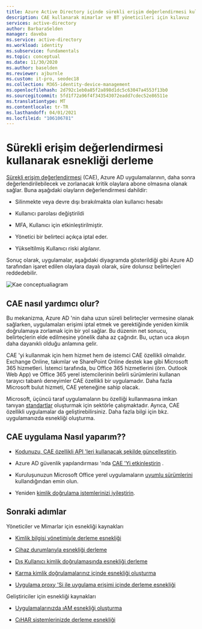 ```yaml
---
title: Azure Active Directory içinde sürekli erişim değerlendirmesi kullanarak esnekliği oluşturun
description: CAE kullanarak mimarlar ve BT yöneticileri için kılavuz
services: active-directory
author: BarbaraSelden
manager: daveba
ms.service: active-directory
ms.workload: identity
ms.subservice: fundamentals
ms.topic: conceptual
ms.date: 11/30/2020
ms.author: baselden
ms.reviewer: ajburnle
ms.custom: it-pro, seodec18
ms.collection: M365-identity-device-management
ms.openlocfilehash: 2d792c1eb0a85f2a898d1dc5c63047a4553f13b0
ms.sourcegitcommit: 5fd1f72a96f4f343543072eadd7cdec52e86511e
ms.translationtype: MT
ms.contentlocale: tr-TR
ms.lasthandoff: 04/01/2021
ms.locfileid: "106106781"
---
```

# <a name="build-resilience-by-using-continuous-access-evaluation"></a>Sürekli erişim değerlendirmesi kullanarak esnekliği derleme

[Sürekli erişim değerlendirmesi](../conditional-access/concept-continuous-access-evaluation.md) (CAE), Azure AD uygulamalarının, daha sonra değerlendirilebilecek ve zorlanacak kritik olaylara abone olmasına olanak sağlar. Buna aşağıdaki olayların değerlendirmesi dahildir:

* Silinmekte veya devre dışı bırakılmakta olan kullanıcı hesabı

* Kullanıcı parolası değiştirildi

* MFA, Kullanıcı için etkinleştirilmiştir.

* Yönetici bir belirteci açıkça iptal eder.

* Yükseltilmiş Kullanıcı riski algılanır.

Sonuç olarak, uygulamalar, aşağıdaki diyagramda gösterildiği gibi Azure AD tarafından işaret edilen olaylara dayalı olarak, süre dolunsız belirteçleri reddedebilir.

![Kae conceptualiagram](./media/resilience-with-cae/admin-resilience-continuous-access-evaluation.png)

## <a name="how-does-cae-help"></a>CAE nasıl yardımcı olur?

Bu mekanizma, Azure AD 'nin daha uzun süreli belirteçler vermesine olanak sağlarken, uygulamaları erişimi iptal etmek ve gerektiğinde yeniden kimlik doğrulamaya zorlamak için bir yol sağlar. Bu düzenin net sonucu, belirteçlerin elde edilmesine yönelik daha az çağrıdır. Bu, uçtan uca akışın daha dayanıklı olduğu anlamına gelir. 

CAE 'yi kullanmak için hem hizmet hem de istemci CAE özellikli olmalıdır. Exchange Online, takımlar ve SharePoint Online destek kae gibi Microsoft 365 hizmetleri. İstemci tarafında, bu Office 365 hizmetlerini (örn. Outlook Web App) ve Office 365 yerel istemcilerinin belirli sürümlerini kullanan tarayıcı tabanlı deneyimler CAE özellikli bir uygulamadır. Daha fazla Microsoft bulut hizmeti, CAE yeteneğine sahip olacak.

Microsoft, üçüncü taraf uygulamaların bu özelliği kullanmasına imkan tanıyan [standartlar](https://openid.net/wg/sse/) oluşturmak için sektörle çalışmaktadır. Ayrıca, CAE özellikli uygulamalar da geliştirebilirsiniz. Daha fazla bilgi için bkz. uygulamanızda esnekliği oluşturma.

## <a name="how-do-i-implement-cae"></a>CAE uygulama Nasıl yaparım??

* [Kodunuzu, CAE özellikli API 'leri kullanacak şekilde güncelleştirin](../develop/app-resilience-continuous-access-evaluation.md).

* Azure AD güvenlik yapılandırması 'nda [CAE 'Yi etkinleştirin](../conditional-access/concept-continuous-access-evaluation.md) .

* Kuruluşunuzun Microsoft Office yerel uygulamaların [uyumlu sürümlerini](../conditional-access/concept-continuous-access-evaluation.md) kullandığından emin olun.

* Yeniden [kimlik doğrulama istemlerinizi iyileştirin](../authentication/concepts-azure-multi-factor-authentication-prompts-session-lifetime.md).

 
## <a name="next-steps"></a>Sonraki adımlar
Yöneticiler ve Mimarlar için esnekliği kaynakları
 
* [Kimlik bilgisi yönetimiyle derleme esnekliği](resilience-in-credentials.md)

* [Cihaz durumlarıyla esnekliği derleme](resilience-with-device-states.md)

* [Dış Kullanıcı kimlik doğrulamasında esnekliği derleme](resilience-b2b-authentication.md)

* [Karma kimlik doğrulamalarınız içinde esnekliği oluşturma](resilience-in-hybrid.md)

* [Uygulama proxy 'Si ile uygulama erişimi içinde derleme esnekliği](resilience-on-premises-access.md)

Geliştiriciler için esnekliği kaynakları

* [Uygulamalarınızda ıAM esnekliği oluşturma](resilience-app-development-overview.md)

* [CıHAR sistemlerinizde derleme esnekliği](resilience-b2c.md)
